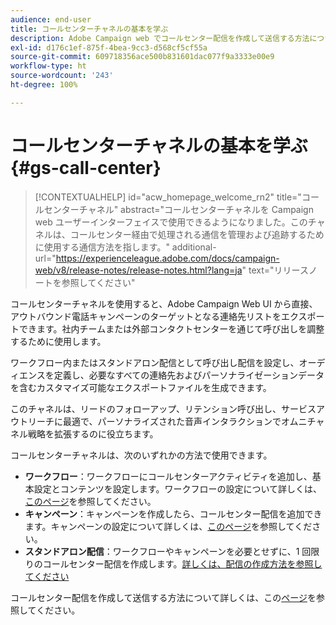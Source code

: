 ```yaml
---
audience: end-user
title: コールセンターチャネルの基本を学ぶ
description: Adobe Campaign web でコールセンター配信を作成して送信する方法について説明します
exl-id: d176c1ef-875f-4bea-9cc3-d568cf5cf55a
source-git-commit: 609718356ace500b831601dac077f9a3333e00e9
workflow-type: ht
source-wordcount: '243'
ht-degree: 100%

---
```


# コールセンターチャネルの基本を学ぶ {#gs-call-center}

>[!CONTEXTUALHELP]
>id="acw_homepage_welcome_rn2"
>title="コールセンターチャネル"
>abstract="コールセンターチャネルを Campaign web ユーザーインターフェイスで使用できるようになりました。このチャネルは、コールセンター経由で処理される通信を管理および追跡するために使用する通信方法を指します。"
>additional-url="https://experienceleague.adobe.com/docs/campaign-web/v8/release-notes/release-notes.html?lang=ja" text="リリースノートを参照してください"

コールセンターチャネルを使用すると、Adobe Campaign Web UI から直接、アウトバウンド電話キャンペーンのターゲットとなる連絡先リストをエクスポートできます。社内チームまたは外部コンタクトセンターを通じて呼び出しを調整するために使用します。

ワークフロー内またはスタンドアロン配信として呼び出し配信を設定し、オーディエンスを定義し、必要なすべての連絡先およびパーソナライゼーションデータを含むカスタマイズ可能なエクスポートファイルを生成できます。

このチャネルは、リードのフォローアップ、リテンション呼び出し、サービスアウトリーチに最適で、パーソナライズされた音声インタラクションでオムニチャネル戦略を拡張するのに役立ちます。

コールセンターチャネルは、次のいずれかの方法で使用できます。

* **ワークフロー**：ワークフローにコールセンターアクティビティを追加し、基本設定とコンテンツを設定します。ワークフローの設定について詳しくは、[このページ](../workflows/gs-workflow-creation.md)を参照してください。
* **キャンペーン**：キャンペーンを作成したら、コールセンター配信を追加できます。キャンペーンの設定について詳しくは、[このページ](../campaigns/gs-campaigns.md)を参照してください。
* **スタンドアロン配信**：ワークフローやキャンペーンを必要とせずに、1 回限りのコールセンター配信を作成します。[詳しくは、配信の作成方法を参照してください](../msg/gs-deliveries.md)

コールセンター配信を作成して送信する方法について詳しくは、この[ページ](../call-center/create-call-center.md)を参照してください。
